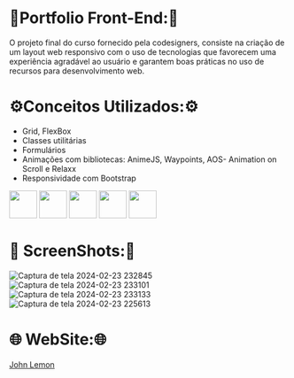 <h1>🎨Portfolio Front-End:🎨</h1>
<p>O projeto final do curso fornecido pela codesigners, consiste na criação de um layout web responsivo com o uso de tecnologias que favorecem uma experiência agradável ao usuário e garantem boas práticas no uso de recursos para desenvolvimento web.</p>
<h1>⚙️Conceitos Utilizados:⚙️</h1>
<ul>
    <li>Grid, FlexBox</li>
    <li>Classes utilitárias</li>
    <li>Formulários</li>
    <li>Animações com bibliotecas: AnimeJS, Waypoints, AOS- Animation on Scroll e Relaxx</li>
    <li>Responsividade com Bootstrap</li>
</ul>
  <div style="display: inline;">
      <img width="50px" height="50px"  src="https://cdn.jsdelivr.net/gh/devicons/devicon@latest/icons/html5/html5-original.svg" />
      <img width="50px" height="50px" src="https://cdn.jsdelivr.net/gh/devicons/devicon@latest/icons/css3/css3-original.svg" />
      <img width="50px" height="50px"  src="https://cdn.jsdelivr.net/gh/devicons/devicon@latest/icons/javascript/javascript-original.svg" />
      <img width="50px" height="50px" src="https://cdn.jsdelivr.net/gh/devicons/devicon@latest/icons/bootstrap/bootstrap-original.svg" />
      <img width="50px" height="50px" src="https://cdn.jsdelivr.net/gh/devicons/devicon@latest/icons/vscode/vscode-original.svg" />   
  </div>
<h1>📸 ScreenShots:📸 </h1>

![Captura de tela 2024-02-23 232845](https://github.com/kamyllevictoria/front_end_brunao_sousa/assets/127050824/e8814f7b-23ad-4b63-8e23-3a52f8d8248a)
<br>
![Captura de tela 2024-02-23 233101](https://github.com/kamyllevictoria/front_end_brunao_sousa/assets/127050824/af0bb51a-6d33-4ca4-82e4-6b63bad02202)
<br>
![Captura de tela 2024-02-23 233133](https://github.com/kamyllevictoria/front_end_brunao_sousa/assets/127050824/4a100e0c-6edb-4e7c-a4fa-793b8b093009)
<br>
![Captura de tela 2024-02-23 225613](https://github.com/kamyllevictoria/front_end_brunao_sousa/assets/127050824/1f920a0f-6549-4eb2-bf1f-68b5830fda4d)

<h1>🌐 WebSite:🌐</h1>
<a href="https://front-end-brunao-sousa.vercel.app/"> <ion-icon name="arrow-redo-outline"></ion-icon>John Lemon</a>
